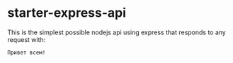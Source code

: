 # starter-express-api

This is the simplest possible nodejs api using express that responds to any request with: 
```
Привет всем!
```
